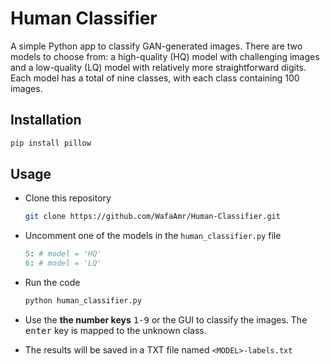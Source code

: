 # Human Classifier

A simple Python app to classify GAN-generated images. There are two models to choose from: a high-quality (HQ) model with challenging images and a low-quality (LQ) model with relatively more straightforward digits. Each model has a total of nine classes, with each class containing 100 images.
## Installation

```bash
pip install pillow
```
## Usage

* Clone this repository
  ```bash
  git clone https://github.com/WafaAmr/Human-Classifier.git
  ```
* Uncomment one of the models in the `human_classifier.py` file
  ```python
  5: # model = 'HQ'
  6: # model = 'LQ'
  ```
* Run the code
  ```bash
  python human_classifier.py
  ```
* Use the **the number keys** <kbd>1-9</kbd> or the GUI to classify the images. The <kbd>enter</kbd> key is mapped to the unknown class.

* The results will be saved in a TXT file named `<MODEL>-labels.txt`
